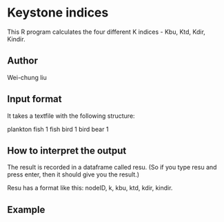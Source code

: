 # Keystone indices 

This R program calculates the four different K indices - Kbu, Ktd, Kdir, Kindir. 

## Author

Wei-chung liu


## Input format

It takes a textfile with the following structure:

plankton fish 1
fish	bird	1
bird bear 1

## How to interpret the output 

The result is recorded in a dataframe called resu. (So if you type resu and press enter, then it should give you the result.)

Resu has a format like this: nodeID, k, kbu, ktd, kdir, kindir. 

## Example
